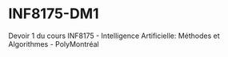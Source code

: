 # INF8175-DM1
Devoir 1 du cours INF8175 - Intelligence Artificielle: Méthodes et Algorithmes - PolyMontréal
